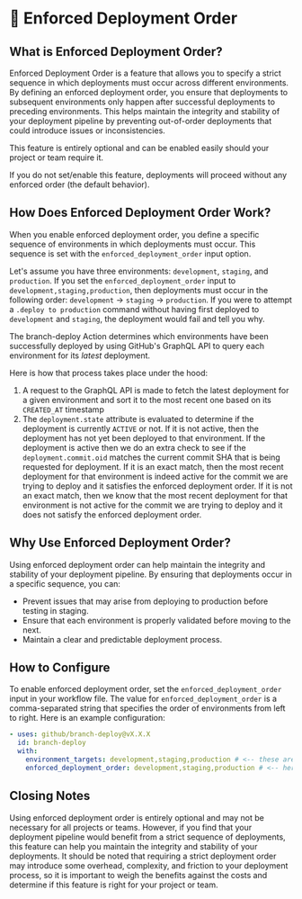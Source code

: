 # 🚦 Enforced Deployment Order

## What is Enforced Deployment Order?

Enforced Deployment Order is a feature that allows you to specify a strict sequence in which deployments must occur across different environments. By defining an enforced deployment order, you ensure that deployments to subsequent environments only happen after successful deployments to preceding environments. This helps maintain the integrity and stability of your deployment pipeline by preventing out-of-order deployments that could introduce issues or inconsistencies.

This feature is entirely optional and can be enabled easily should your project or team require it.

If you do not set/enable this feature, deployments will proceed without any enforced order (the default behavior).

## How Does Enforced Deployment Order Work?

When you enable enforced deployment order, you define a specific sequence of environments in which deployments must occur. This sequence is set with the `enforced_deployment_order` input option.

Let's assume you have three environments: `development`, `staging`, and `production`. If you set the `enforced_deployment_order` input to `development,staging,production`, then deployments must occur in the following order: `development` -> `staging` -> `production`. If you were to attempt a `.deploy to production` command without having first deployed to `development` and `staging`, the deployment would fail and tell you why.

The branch-deploy Action determines which environments have been successfully deployed by using GitHub's GraphQL API to query each environment for its _latest_ deployment.

Here is how that process takes place under the hood:

1. A request to the GraphQL API is made to fetch the latest deployment for a given environment and sort it to the most recent one based on its `CREATED_AT` timestamp
2. The `deployment.state` attribute is evaluated to determine if the deployment is currently `ACTIVE` or not. If it is not active, then the deployment has not yet been deployed to that environment. If the deployment is active then we do an extra check to see if the `deployment.commit.oid` matches the current commit SHA that is being requested for deployment. If it is an exact match, then the most recent deployment for that environment is indeed active for the commit we are trying to deploy and it satisfies the enforced deployment order. If it is not an exact match, then we know that the most recent deployment for that environment is not active for the commit we are trying to deploy and it does not satisfy the enforced deployment order.

## Why Use Enforced Deployment Order?

Using enforced deployment order can help maintain the integrity and stability of your deployment pipeline. By ensuring that deployments occur in a specific sequence, you can:

- Prevent issues that may arise from deploying to production before testing in staging.
- Ensure that each environment is properly validated before moving to the next.
- Maintain a clear and predictable deployment process.

## How to Configure

To enable enforced deployment order, set the `enforced_deployment_order` input in your workflow file. The value for `enforced_deployment_order` is a comma-separated string that specifies the order of environments from left to right. Here is an example configuration:

```yaml
- uses: github/branch-deploy@vX.X.X
  id: branch-deploy
  with:
    environment_targets: development,staging,production # <-- these are the defined environments that are available for deployment
    enforced_deployment_order: development,staging,production # <-- here is where the enforced deployment order is set - it is read from left to right
```

## Closing Notes

Using enforced deployment order is entirely optional and may not be necessary for all projects or teams. However, if you find that your deployment pipeline would benefit from a strict sequence of deployments, this feature can help you maintain the integrity and stability of your deployments. It should be noted that requiring a strict deployment order may introduce some overhead, complexity, and friction to your deployment process, so it is important to weigh the benefits against the costs and determine if this feature is right for your project or team.
